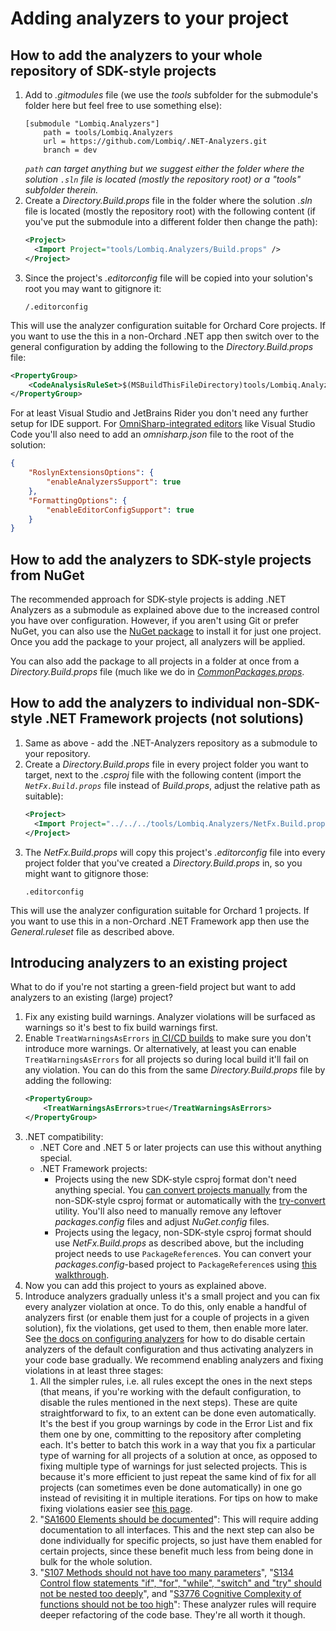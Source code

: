 # Adding analyzers to your project



## How to add the analyzers to your whole repository of SDK-style projects

1. Add to *.gitmodules* file (we use the *tools* subfolder for the submodule's folder here but feel free to use something else):
   ```
   [submodule "Lombiq.Analyzers"]
       path = tools/Lombiq.Analyzers
       url = https://github.com/Lombiq/.NET-Analyzers.git
       branch = dev
   ```
   *`path` can target anything but we suggest either the folder where the solution `.sln` file is located (mostly the repository root) or a "tools" subfolder therein.*
2. Create a *Directory.Build.props* file in the folder where the solution *.sln* file is located (mostly the repository root) with the following content (if you've put the submodule into a different folder then change the path):
   ```xml
   <Project>
     <Import Project="tools/Lombiq.Analyzers/Build.props" />
   </Project>
   ```
3. Since the project's *.editorconfig* file will be copied into your solution's root you may want to gitignore it:
    ```
    /.editorconfig
    ```

This will use the analyzer configuration suitable for Orchard Core projects. If you want to use the this in a non-Orchard .NET app then switch over to the general configuration by adding the following to the *Directory.Build.props* file:

```xml
<PropertyGroup>
    <CodeAnalysisRuleSet>$(MSBuildThisFileDirectory)tools/Lombiq.Analyzers/General.ruleset</CodeAnalysisRuleSet>
</PropertyGroup>
```

For at least Visual Studio and JetBrains Rider you don't need any further setup for IDE support. For [OmniSharp-integrated editors](http://www.omnisharp.net/#integrations) like Visual Studio Code you'll also need to add an _omnisharp.json_ file to the root of the solution:

```json
{
    "RoslynExtensionsOptions": {
        "enableAnalyzersSupport": true
    },
    "FormattingOptions": {
        "enableEditorConfigSupport": true
    }
}
```


## How to add the analyzers to SDK-style projects from NuGet

The recommended approach for SDK-style projects is adding .NET Analyzers as a submodule as explained above due to the increased control you have over configuration. However, if you aren't using Git or prefer NuGet, you can also use the [NuGet package](https://www.nuget.org/packages/Lombiq.Analyzers/) to install it for just one project. Once you add the package to your project, all analyzers will be applied.

You can also add the package to all projects in a folder at once from a *Directory.Build.props* file (much like we do in [*CommonPackages.props*](../CommonPackages.props).


## How to add the analyzers to individual non-SDK-style .NET Framework projects (not solutions)

1. Same as above - add the .NET-Analyzers repository as a submodule to your repository.
2. Create a *Directory.Build.props* file in every project folder you want to target, next to the *.csproj* file with the following content (import the *`NetFx.Build.props`* file instead of *Build.props*, adjust the relative path as suitable):
   ```xml
   <Project>
     <Import Project="../../../tools/Lombiq.Analyzers/NetFx.Build.props" />
   </Project>
   ```
3. The *NetFx.Build.props* will copy this project's *.editorconfig* file into every project folder that you've created a *Directory.Build.props* in, so you might want to gitignore those:
    ```
    .editorconfig
    ```
    
This will use the analyzer configuration suitable for Orchard 1 projects. If you want to use this in a non-Orchard .NET Framework app then use the *General.ruleset* file as described above.


## Introducing analyzers to an existing project

What to do if you're not starting a green-field project but want to add analyzers to an existing (large) project?

1. Fix any existing build warnings. Analyzer violations will be surfaced as warnings so it's best to fix build warnings first.
2. Enable `TreatWarningsAsErrors` [in CI/CD builds](UsingAnalyzersDuringCommandLineBuilds.md) to make sure you don't introduce more warnings. Or alternatively, at least you can enable `TreatWarningsAsErrors` for all projects so during local build it'll fail on any violation. You can do this from the same *Directory.Build.props* file by adding the following:
    ```xml
    <PropertyGroup>
        <TreatWarningsAsErrors>true</TreatWarningsAsErrors>
    </PropertyGroup>
    ```
3. .NET compatibility:
    - .NET Core and .NET 5 or later projects can use this without anything special.
    - .NET Framework projects:
      - Projects using the new SDK-style csproj format don't need anything special. You [can convert projects manually](https://docs.microsoft.com/en-us/dotnet/core/porting/#per-project-steps) from the non-SDK-style csproj format or automatically with the [try-convert](https://github.com/dotnet/try-convert) utility. You'll also need to manually remove any leftover *packages.config* files and adjust *NuGet.config* files.
      - Projects using the legacy, non-SDK-style csproj format should use *NetFx.Build.props* as described above, but the including project needs to use `PackageReference`s. You can convert your *packages.config*-based project to `PackageReference`s using [this walkthrough](https://docs.microsoft.com/en-us/nuget/consume-packages/migrate-packages-config-to-package-reference).  
4. Now you can add this project to yours as explained above.
5. Introduce analyzers gradually unless it's a small project and you can fix every analyzer violation at once. To do this, only enable a handful of analyzers first (or enable them just for a couple of projects in a given solution), fix the violations, get used to them, then enable more later. See [the docs on configuring analyzers](ConfiguringAnalyzers.md) for how to do disable certain analyzers of the default configuration and thus activating analyzers in your code base gradually. We recommend enabling analyzers and fixing violations in at least three stages:
    1. All the simpler rules, i.e. all rules except the ones in the next steps (that means, if you're working with the default configuration, to disable the rules mentioned in the next steps). These are quite straightforward to fix, to an extent can be done even automatically. It's the best if you group warnings by code in the Error List and fix them one by one, committing to the repository after completing each. It's better to batch this work in a way that you fix a particular type of warning for all projects of a solution at once, as opposed to fixing multiple type of warnings for just selected projects. This is because it's more efficient to just repeat the same kind of fix for all projects (can sometimes even be done automatically) in one go instead of revisiting it in multiple iterations. For tips on how to make fixing violations easier see [this page](UsingAnalyzersDuringDevelopment.md).
    2. "[SA1600 Elements should be documented](https://github.com/DotNetAnalyzers/StyleCopAnalyzers/blob/master/documentation/SA1600.md)": This will require adding documentation to all interfaces. This and the next step can also be done individually for specific projects, so just have them enabled for certain projects, since these benefit much less from being done in bulk for the whole solution.
    3. "[S107 Methods should not have too many parameters](https://rules.sonarsource.com/csharp/RSPEC-107)", "[S134 Control flow statements "if", "for", "while", "switch" and "try" should not be nested too deeply](https://rules.sonarsource.com/csharp/RSPEC-107)", and "[S3776 Cognitive Complexity of functions should not be too high](https://rules.sonarsource.com/csharp/RSPEC-3776)": These analyzer rules will require deeper refactoring of the code base. They're all worth it though.
